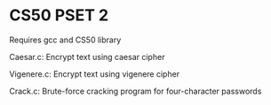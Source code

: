 # CS50 PSET 2

Requires gcc and CS50 library


Caesar.c:
    Encrypt text using caesar cipher

Vigenere.c:
    Encrypt text using vigenere cipher

Crack.c:
    Brute-force cracking program for four-character passwords
